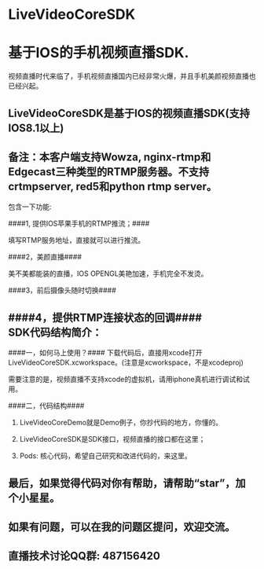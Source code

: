 # LiveVideoCoreSDK 
基于IOS的手机视频直播SDK.
============================
视频直播时代来临了，手机视频直播国内已经非常火爆，并且手机美颜视频直播也已经兴起。

LiveVideoCoreSDK是基于IOS的视频直播SDK(支持IOS8.1以上)
--------------------------------------------------------
备注：本客户端支持Wowza, nginx-rtmp和Edgecast三种类型的RTMP服务器。不支持crtmpserver, red5和python rtmp server。
--------------------------------------------------------------------------------

包含一下功能:

####1, 提供IOS苹果手机的RTMP推流；####

填写RTMP服务地址，直接就可以进行推流。

####2，美颜直播####

美不美都能装的直播，IOS OPENGL美艳加速，手机完全不发烫。

####3，前后摄像头随时切换####

####4，提供RTMP连接状态的回调####
<br>
SDK代码结构简介：
----------------------------------
####一，如何马上使用？####
下载代码后，直接用xcode打开LiveVideoCoreSDK.xcworkspace。(注意是xcworkspace，不是xcodeproj)

需要注意的是，视频直播不支持xcode的虚拟机，请用iphone真机进行调试和试用。


####二，代码结构####
1) LiveVideoCoreDemo就是Demo例子，你抄代码的地方，你懂的。

2) LiveVideoCoreSDK是SDK接口，视频直播的接口都在这里；

3) Pods: 核心代码，希望自己研究和改进代码的，来这里。

最后，如果觉得代码对你有帮助，请帮助“star”，加个小星星。
--------------------------------------------------------
如果有问题，可以在我的问题区提问，欢迎交流。
-------------------------------------------------------
直播技术讨论QQ群: 487156420
----------------------------------------------------
